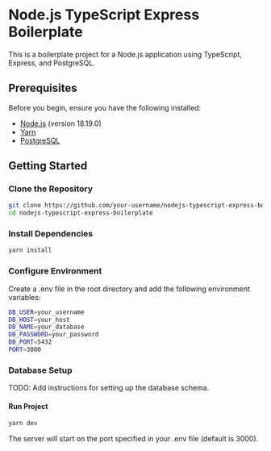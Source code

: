 # Node.js TypeScript Express Boilerplate

This is a boilerplate project for a Node.js application using TypeScript, Express, and PostgreSQL.

## Prerequisites

Before you begin, ensure you have the following installed:

- [Node.js](https://nodejs.org/) (version 18.19.0)
- [Yarn](https://yarnpkg.com/)
- [PostgreSQL](https://www.postgresql.org/)

## Getting Started

### Clone the Repository

```bash
git clone https://github.com/your-username/nodejs-typescript-express-boilerplate.git
cd nodejs-typescript-express-boilerplate
```

### Install Dependencies

```bash
yarn install
```

### Configure Environment
Create a .env file in the root directory and add the following environment variables:

```bash
DB_USER=your_username
DB_HOST=your_host
DB_NAME=your_database
DB_PASSWORD=your_password
DB_PORT=5432
PORT=3000
```

### Database Setup
TODO: Add instructions for setting up the database schema.

#### Run Project

```bash
yarn dev
```
The server will start on the port specified in your .env file (default is 3000).



